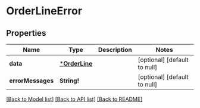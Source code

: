 # OrderLineError

## Properties
Name | Type | Description | Notes
------------ | ------------- | ------------- | -------------
**data** | [***OrderLine**](.md) |  | [optional] [default to null]
**errorMessages** | **String!** |  | [optional] [default to null]

[[Back to Model list]](../README.md#documentation-for-models) [[Back to API list]](../README.md#documentation-for-api-endpoints) [[Back to README]](../README.md)


